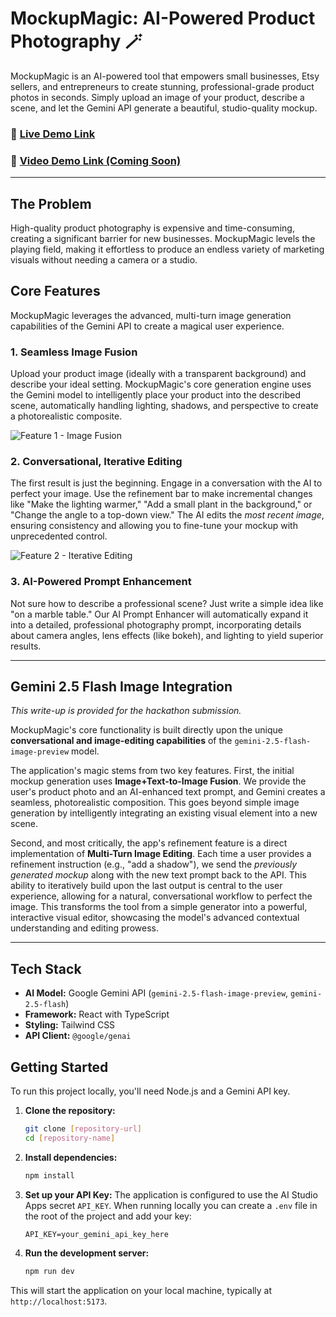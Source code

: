 # MockupMagic: AI-Powered Product Photography 🪄

MockupMagic is an AI-powered tool that empowers small businesses, Etsy sellers, and entrepreneurs to create stunning, professional-grade product photos in seconds. Simply upload an image of your product, describe a scene, and let the Gemini API generate a beautiful, studio-quality mockup.

### 🚀 [Live Demo Link](https://copy-of-mockupmagic-professional-product-photos-882767993889.us-west1.run.app/)
### 🎥 [Video Demo Link (Coming Soon)]()

---

## The Problem

High-quality product photography is expensive and time-consuming, creating a significant barrier for new businesses. MockupMagic levels the playing field, making it effortless to produce an endless variety of marketing visuals without needing a camera or a studio.

## Core Features

MockupMagic leverages the advanced, multi-turn image generation capabilities of the Gemini API to create a magical user experience.

### 1. Seamless Image Fusion
Upload your product image (ideally with a transparent background) and describe your ideal setting. MockupMagic's core generation engine uses the Gemini model to intelligently place your product into the described scene, automatically handling lighting, shadows, and perspective to create a photorealistic composite.

![Feature 1 - Image Fusion](https://storage.googleapis.com/aistudio-hosting/project-assets/5a918a28-6623-450f-8700-1c0b3b426ba8/readme_feature_1.gif)

### 2. Conversational, Iterative Editing
The first result is just the beginning. Engage in a conversation with the AI to perfect your image. Use the refinement bar to make incremental changes like "Make the lighting warmer," "Add a small plant in the background," or "Change the angle to a top-down view." The AI edits the *most recent image*, ensuring consistency and allowing you to fine-tune your mockup with unprecedented control.

![Feature 2 - Iterative Editing](https://storage.googleapis.com/aistudio-hosting/project-assets/5a918a28-6623-450f-8700-1c0b3b426ba8/readme_feature_2.gif)

### 3. AI-Powered Prompt Enhancement
Not sure how to describe a professional scene? Just write a simple idea like "on a marble table." Our AI Prompt Enhancer will automatically expand it into a detailed, professional photography prompt, incorporating details about camera angles, lens effects (like bokeh), and lighting to yield superior results.

---

## Gemini 2.5 Flash Image Integration

*This write-up is provided for the hackathon submission.*

MockupMagic's core functionality is built directly upon the unique **conversational and image-editing capabilities** of the `gemini-2.5-flash-image-preview` model.

The application's magic stems from two key features. First, the initial mockup generation uses **Image+Text-to-Image Fusion**. We provide the user's product photo and an AI-enhanced text prompt, and Gemini creates a seamless, photorealistic composition. This goes beyond simple image generation by intelligently integrating an existing visual element into a new scene.

Second, and most critically, the app's refinement feature is a direct implementation of **Multi-Turn Image Editing**. Each time a user provides a refinement instruction (e.g., "add a shadow"), we send the *previously generated mockup* along with the new text prompt back to the API. This ability to iteratively build upon the last output is central to the user experience, allowing for a natural, conversational workflow to perfect the image. This transforms the tool from a simple generator into a powerful, interactive visual editor, showcasing the model's advanced contextual understanding and editing prowess.

---

## Tech Stack

- **AI Model:** Google Gemini API (`gemini-2.5-flash-image-preview`, `gemini-2.5-flash`)
- **Framework:** React with TypeScript
- **Styling:** Tailwind CSS
- **API Client:** `@google/genai`

## Getting Started

To run this project locally, you'll need Node.js and a Gemini API key.

1.  **Clone the repository:**
    ```bash
    git clone [repository-url]
    cd [repository-name]
    ```

2.  **Install dependencies:**
    ```bash
    npm install
    ```

3.  **Set up your API Key:**
    The application is configured to use the AI Studio Apps secret `API_KEY`. When running locally you can create a `.env` file in the root of the project and add your key:
    ```
    API_KEY=your_gemini_api_key_here
    ```

4.  **Run the development server:**
    ```bash
    npm run dev
    ```

This will start the application on your local machine, typically at `http://localhost:5173`.
